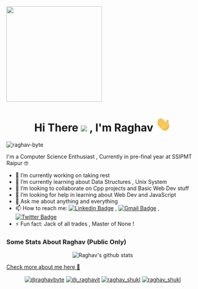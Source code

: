<img src="https://camo.githubusercontent.com/3b7c592ede97b6138ffd4b1cc1541c2f3b11fd39/687474703a2f2f33312e6d656469612e74756d626c722e636f6d2f31376665613932306666333665663466356238373764353231366137616164392f74756d626c725f6d6f39786a65387a5a34317163626975666f315f313238302e676966" height="250px" width ="250px" align="Center">


<h1 align="Center">  Hi There <img src="https://media.giphy.com/media/WUlplcMpOCEmTGBtBW/giphy.gif" width="40px"> , I'm Raghav <img src="https://raw.githubusercontent.com/ABSphreak/ABSphreak/master/gifs/Hi.gif" width="40px" /> </h1>
<p align="left"> <img src="https://komarev.com/ghpvc/?username=raghav-byte" alt="raghav-byte" /> </p>

I'm a Computer Science Enthusiast , Currently in pre-final year  at SSIPMT Raipur 🤓

- 🔭 I’m currently working on taking rest 
- 🌱 I’m currently learning about Data Structures , Unix System 
- 👯 I’m looking to collaborate on Cpp projects and Basic Web Dev stuff
- 🤔 I’m looking for help in learning about Web Dev and JavaScript 
- 💬 Ask me about anything and everything 
- 📫 How to reach me:
[![Linkedin Badge](https://img.shields.io/badge/-LinkedIn-blue?style=flat-square&logo=Linkedin&logoColor=white&link=https://www.linkedin.com/in/raghav-byte/)](https://www.linkedin.com/in/raghav-byte/) 
, [![Gmail Badge](https://img.shields.io/badge/-Gmail-c14438?style=flat-square&logo=Gmail&logoColor=white&link=mailto:shuklaraghav321.com)](mailto:shuklaraghav321@gmail.com)
,[![Twitter Badge](https://img.shields.io/badge/-Raghav-1ca0f1?style=flat-square&logo=twitter&logoColor=white&link=https://twitter.com/_raghavit)](https://twitter.com/_raghavit)
- ⚡ Fun fact: Jack of all trades , Master of None ! 


### Some Stats About Raghav (Public Only)
<p align="center" >
<img alt="Raghav's github stats" src="https://github-readme-stats.vercel.app/api?username=Raghav-byte&show_icons=true&theme=merko"  > </p>

<a href="https://sourcerer.io/Raghav-byte">Check more about me here 🤠 </a>

<p align="center">
<a href="https://dev.to/raghavbyte" target="blank"><img align="center" src="https://cdn.jsdelivr.net/npm/simple-icons@3.0.1/icons/dev-dot-to.svg" alt="@raghavbyte" height="20" width="20" /></a>
<a href="https://twitter.com/_raghavit" target="blank"><img align="center" src="https://cdn.jsdelivr.net/npm/simple-icons@3.0.1/icons/twitter.svg" alt="@_raghavit" height="20" width="20" /></a>
<a href="https://instagram.com/raghav_shukl" target="blank"><img align="center" src="https://cdn.jsdelivr.net/npm/simple-icons@3.0.1/icons/instagram.svg" alt="raghav_shukl" height="20" width="20" /></a>
<a href="https://www.linkedin.com/in/raghav-byte/" target="blank"><img align="center" src="https://cdn.jsdelivr.net/npm/simple-icons@3.1.0/icons/linkedin.svg" alt="raghav_shukl" height="20" width="20" /></a>
</p>


<!--
[![HitCount](http://hits.dwyl.com/Raghav-byte/Raghav-byte.svg)](http://hits.dwyl.com/Raghav-byte/Raghav-byte)
⭐️ From [Raghav-byte](https://github.com/Raghav-byte)
-->
